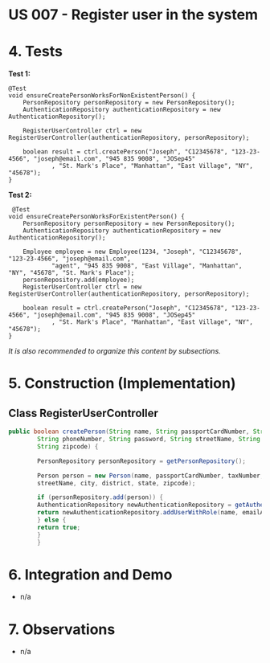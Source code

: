# US 007 - Register user in the system

# 4. Tests 

**Test 1:** 

	@Test
    void ensureCreatePersonWorksForNonExistentPerson() {
        PersonRepository personRepository = new PersonRepository();
        AuthenticationRepository authenticationRepository = new AuthenticationRepository();

        RegisterUserController ctrl = new RegisterUserController(authenticationRepository, personRepository);

        boolean result = ctrl.createPerson("Joseph", "C12345678", "123-23-4566", "joseph@email.com", "945 835 9008", "JOSep45"
                , "St. Mark's Place", "Manhattan", "East Village", "NY", "45678");
    }

   

**Test 2:**  

	 @Test
    void ensureCreatePersonWorksForExistentPerson() {
        PersonRepository personRepository = new PersonRepository();
        AuthenticationRepository authenticationRepository = new AuthenticationRepository();

        Employee employee = new Employee(1234, "Joseph", "C12345678", "123-23-4566", "joseph@email.com",
                "agent", "945 835 9008", "East Village", "Manhattan", "NY", "45678", "St. Mark's Place");
        personRepository.add(employee);
        RegisterUserController ctrl = new RegisterUserController(authenticationRepository, personRepository);

        boolean result = ctrl.createPerson("Joseph", "C12345678", "123-23-4566", "joseph@email.com", "945 835 9008", "JOSep45"
                , "St. Mark's Place", "Manhattan", "East Village", "NY", "45678");
    }


*It is also recommended to organize this content by subsections.* 

# 5. Construction (Implementation)


## Class RegisterUserController 

```java
public boolean createPerson(String name, String passportCardNumber, String taxNumber, String emailAddress,
        String phoneNumber, String password, String streetName, String city, String district, String state,
        String zipcode) {

        PersonRepository personRepository = getPersonRepository();

        Person person = new Person(name, passportCardNumber, taxNumber, emailAddress, phoneNumber, AuthenticationController.ROLE_CLIENT,
        streetName, city, district, state, zipcode);

        if (personRepository.add(person)) {
        AuthenticationRepository newAuthenticationRepository = getAuthenticationRepository();
        return newAuthenticationRepository.addUserWithRole(name, emailAddress, password, AuthenticationController.ROLE_CLIENT);
        } else {
        return true;
        }
        }
```


# 6. Integration and Demo 

* n/a


# 7. Observations

* n/a





